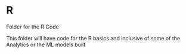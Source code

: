 # R
Folder for the R Code


This folder will have code for the R basics and inclusive of some of the Analytics or the ML models built
